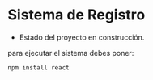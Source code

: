 <h1> Sistema de Registro </h1>

- Estado del proyecto en construcción.

para ejecutar el sistema debes poner:

```npm install react```
